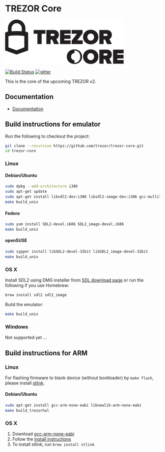 # TREZOR Core

![TREZOR Core](docs/trezor_core.png)

[![Build Status](https://travis-ci.org/trezor/trezor-core.svg?branch=master)](https://travis-ci.org/trezor/trezor-core) [![gitter](https://badges.gitter.im/trezor/community.svg)](https://gitter.im/trezor/community)

This is the core of the upcoming TREZOR v2.

## Documentation

* [Documentation](docs/)

## Build instructions for emulator

Run the following to checkout the project:

```sh
git clone --recursive https://github.com/trezor/trezor-core.git
cd trezor-core
```

### Linux

#### Debian/Ubuntu

```sh
sudo dpkg --add-architecture i386
sudo apt-get update
sudo apt-get install libsdl2-dev:i386 libsdl2-image-dev:i386 gcc-multilib
make build_unix
```

#### Fedora

```sh
sudo yum install SDL2-devel.i686 SDL2_image-devel.i686
make build_unix
```

#### openSUSE

```sh
sudo zypper install libSDL2-devel-32bit libSDL2_image-devel-32bit
make build_unix
```

### OS X

Install SDL2 using DMG installer from [SDL download page](https://www.libsdl.org/download-2.0.php) or run the following if you use Homebrew:

```sh
brew install sdl2 sdl2_image
```

Build the emulator:

```sh
make build_unix
```

### Windows

Not supported yet ...

## Build instructions for ARM

### Linux

For flashing firmware to blank device (without bootloader) by `make flash`,
please install [stlink](https://github.com/texane/stlink).

#### Debian/Ubuntu

```sh
sudo apt-get install gcc-arm-none-eabi libnewlib-arm-none-eabi
make build_trezorhal
```

### OS X

1. Download [gcc-arm-none-eabi](https://launchpad.net/gcc-arm-embedded/5.0/5-2016-q3-update/)
2. Follow the [install instructions](https://launchpadlibrarian.net/287100883/readme.txt)
3. To install stlink, run `brew install stlink`

